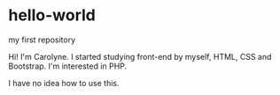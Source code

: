 # hello-world
 my first repository

Hi! I'm Carolyne. I started studying front-end by myself, HTML, CSS and Bootstrap. 
I'm interested in PHP.

I have no idea how to use this.
